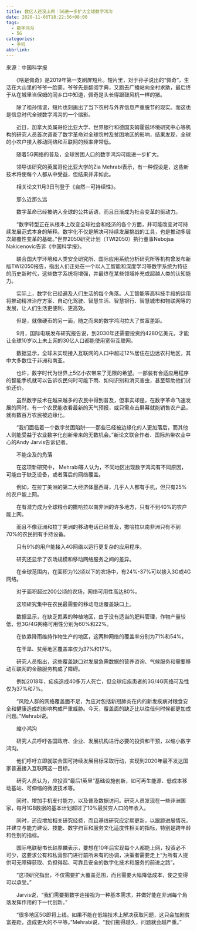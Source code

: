 ```yaml
---
title: 数亿人还没上网｜5G进一步扩大全球数字鸿沟
date: 2020-11-06T18:22:56+08:00
tags:
  - 数字鸿沟
  - 5G
categories:
  - 手机
abbrlink:
---
```


来源：中国科学报

　　《啥是佩奇》是2019年第一支刷屏短片。短片里，对于孙子说出的“佩奇”，生活在大山里的爷爷一脸蒙。爷爷先是翻阅字典，又跑去广播站向全村求助，最后终于从在城里当保姆的同乡口中知道，佩奇是头长得跟鼓风机一样的猪。

　　除了祖孙情谊，短片也刻画出了当下农村与外界信息严重脱节的现实。而这也是信息时代全球数字鸿沟的一个缩影。

　　近日，加拿大英属哥伦比亚大学、世界银行和德国亥姆霍兹环境研究中心等机构的研究人员首次调查了数字革命对全球农村及贫困地区的影响，结果发现，全球的小农户接入移动网络和互联网的频率非常低。

　　随着5G网络的普及，全球贫困人口的数字鸿沟可能进一步扩大。

　　领导该研究的英属哥伦比亚大学的Zia Mehrabi表示，有一种假设是，这些新技术将使每个人都从中受益，但结果并非如此。

　　相关论文11月3日刊登于《自然—可持续性》。

　　那么近那么远

　　数字革命已经被纳入全球的公共话语，而且日渐成为社会变革的驱动力。

　　“数字转型正在从根本上改变全球社会和经济的各个方面，并可能改变对可持续发展范式本身的解释。数字化不仅是解决可持续发展挑战的工具，也是推动多层次颠覆性变革的基础。”世界2050研究计划（TWI2050）执行董事Nebojsa Nakicenovic告诉《中国科学报》。

　　联合国大学环境和人类安全研究所、国际应用系统分析研究所等机构曾发布新版TWI2050报告，指出人们正处在一个以人工智能和深度学习等数字系统为特征的历史新时代，这些数字系统将增强，并最终在某些领域补充或超越人类的认知能力。

　　实际上，数字化已经遍及人们生活的每个角落。人工智能等高科技手段的运用将推动精准治疗方案、自动化驾驶、智慧生活、智慧银行、智慧城市和物联网等的发展，让人们生活更便利、更高效。

　　但是，就像硬币的另一面，随之而来的数字鸿沟拉大了贫富差距。

　　9月，国际电联发布研究报告说，到2030年还需要投资约4280亿美元，才能让全球10岁以上未上网的30亿人口都能使用宽带互联网。

　　数据显示，全球未实现接入互联网的人口中超过12%居住在边远农村地区，其中大多数位于非洲和南亚。

　　也许，数字时代为世界上5亿小农带来了无限的希望。一部装有合适应用程序的智能手机就可以告诉农民何时可能下雨、如何识别和消灭害虫，甚至帮助他们讨价还价。

　　虽然数字技术在越来越多的农民中得到普及，但事实却是，在数字革命飞速发展的同时，有一个农民能收看最新的天气预报，或只需点击屏幕就能销售农产品，就有数百万农民被边缘化。

　　“我们面临着一个数字贫困陷阱——那些已经被边缘化的人更加落后，而其他人则能受益于农业数字化创新带来的无数机会。”新论文联合作者、国际热带农业中心的Andy Jarvis告诉记者。

　　不能企及的角落

　　在这项新研究中， Mehrabi等人认为，不同地区出现数字鸿沟有不同原因，可能由于缺乏设备，或者落后的网络覆盖。

　　例如，在拉丁美洲的第二大经济体墨西哥，几乎人人都有手机，但只有25%的农户能上网。

　　在有潜力成为全球粮仓的撒哈拉以南非洲的许多地方，只有不到40%的农户能上网。

　　而且不像亚洲和拉丁美洲的移动电话已经普及，撒哈拉以南非洲只有不到70%的农民拥有手持设备。

　　只有9%的用户能接入4G网络以运行更复杂的应用程序。

　　研究还显示了农场规模和移动网络服务之间的差异。

　　在全球范围内，在面积为1公顷以下的农场中，有24%-37%可以接入3G或4G网络。

　　对于面积超过200公顷的农场，网络可用性高达80%。

　　这项研究集中在农民最需要的移动电话覆盖缺口上。

　　数据显示，在缺乏氮素的种植地区，由于没有适当的肥料管理，作物产量较低，但3G/4G网络可用性分别为60%和22%。

　　在依靠降雨维持作物生产的地区，这两种网络的覆盖率分别为71%和54%。

　　在干旱、贫瘠地区覆盖率仅为37%和17%。

　　研究人员指出，这些覆盖缺口对发展急需数据的营养咨询、气候服务和需要移动互联网的金融服务构成了障碍。

　　例如2018年，疟疾造成40多万人死亡，但全球疟疾患者的3G/4G网络可及性仅为37%和7%。

　　“风险人群的网络覆盖面不足，为应对包括新冠肺炎在内的新发疾病对粮食安全和健康造成的影响构成严重威胁。今天，覆盖面的缺乏比以往任何时候都更加成问题。”Mehrabi说。

　　缩小鸿沟

　　研究人员呼吁各国政府、企业、发展机构进行必要的投资和干预，以缩小数字鸿沟。

　　他们呼吁立即就联合国可持续发展目标采取行动，实现到2020年最不发达国家普遍接入互联网这一目标。

　　研究人员认为，应投资“最后1英里”基础设施创新，如可再生能源、低成本移动基站、可伸缩的微波技术等。

　　同时，增加手机支付能力，以及普及数据访问。研究人员发现在一些非洲国家，每月1GB数据的基本计划超过了10%最贫穷人口的年收入。

　　同时，还应增加相关研究经费，而且基线研究应定期更新，以跟踪进展情况，并建立与能力建设、技能、数字扫盲和服务文化适度性相关的指标，特别是跨年龄和性别的指标。

　　国际电联秘书长赵厚麟表示，要想在10年后实现每个人都能上网，投资必不可少，这要求公有和私营部门进行前所未有的协调，决策者需要走上“为所有人提供可无障碍获取、负担得起、可靠且安全的数字化技术和服务的前进之路”。

　　“这项研究指出，不仅需要扩大覆盖范围，而且需要大幅降低成本，使之变得可以承受。”

　　Jarvis说，“我们需要把数字连接视为一种基本需求，并做好能在非洲每个角落发挥作用的下一代创新。”

　　“很多地区5G即将上线。如果不能在低端技术上解决获取问题，这只会加剧贫富差距，造成更大的不平等。”Mehrabi说，“我们拖得越久，问题就会越严重。”
